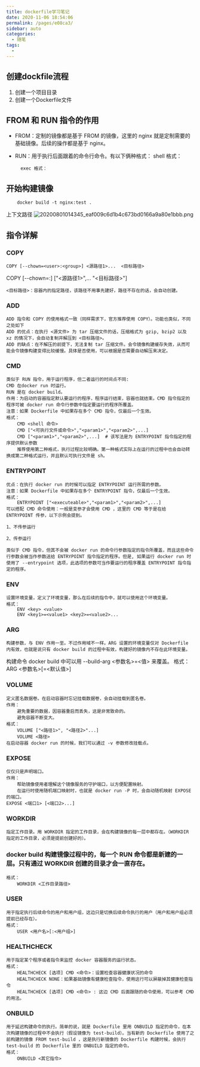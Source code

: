 ```yaml
---
title: dockerfile学习笔记
date: 2020-11-06 18:54:06
permalink: /pages/e08ca3/
sidebar: auto
categories: 
  - 随笔
tags: 
  - 
---
```

## 创建dockfile流程
1. 创建一个项目目录
2. 创建一个Dockerfile文件

## FROM 和 RUN 指令的作用
*  FROM：定制的镜像都是基于 FROM 的镜像，这里的 nginx 就是定制需要的基础镜像。后续的操作都是基于 nginx。
	
* RUN：用于执行后面跟着的命令行命令。有以下俩种格式：
		shell 格式：
			
		exec 格式：
			
## 开始构建镜像
```	
    docker build -t nginx:test .
```    
上下文路径
![20200801014345_eaf009c6d1b4c673bd0166a9a80e1bbb.png](https://images-1255533533.cos.ap-shanghai.myqcloud.com/20200801014345_eaf009c6d1b4c673bd0166a9a80e1bbb.png)					
## 指令详解

### COPY
	COPY [--chown=<user>:<group>] <源路径1>...  <目标路径>
COPY [--chown=<user>:<group>] ["<源路径1>",...  "<目标路径>"]
	
	<目标路径>：容器内的指定路径，该路径不用事先建好，路径不存在的话，会自动创建。
### ADD
	ADD 指令和 COPY 的使用格式一致（同样需求下，官方推荐使用 COPY）。功能也类似，不同之处如下
	ADD 的优点：在执行 <源文件> 为 tar 压缩文件的话，压缩格式为 gzip, bzip2 以及 xz 的情况下，会自动复制并解压到 <目标路径>。
	ADD 的缺点：在不解压的前提下，无法复制 tar 压缩文件。会令镜像构建缓存失效，从而可能会令镜像构建变得比较缓慢。具体是否使用，可以根据是否需要自动解压来决定。
### CMD
	类似于 RUN 指令，用于运行程序，但二者运行的时间点不同:
	CMD 在docker run 时运行。
	RUN 是在 docker build。
	作用：为启动的容器指定默认要运行的程序，程序运行结束，容器也就结束。CMD 指令指定的程序可被 docker run 命令行参数中指定要运行的程序所覆盖。
	注意：如果 Dockerfile 中如果存在多个 CMD 指令，仅最后一个生效。
	格式：
		CMD <shell 命令> 
		CMD ["<可执行文件或命令>","<param1>","<param2>",...] 
		CMD ["<param1>","<param2>",...]  # 该写法是为 ENTRYPOINT 指令指定的程序提供默认参数
		推荐使用第二种格式，执行过程比较明确。第一种格式实际上在运行的过程中也会自动转换成第二种格式运行，并且默认可执行文件是 sh。
### ENTRYPOINT
	优点：在执行 docker run 的时候可以指定 ENTRYPOINT 运行所需的参数。
	注意：如果 Dockerfile 中如果存在多个 ENTRYPOINT 指令，仅最后一个生效。
	格式：
		ENTRYPOINT ["<executeable>","<param1>","<param2>",...]
	可以搭配 CMD 命令使用：一般是变参才会使用 CMD ，这里的 CMD 等于是在给 ENTRYPOINT 传参，以下示例会提到。
	
	1、不传参运行
		
	2、传参运行
		
	类似于 CMD 指令，但其不会被 docker run 的命令行参数指定的指令所覆盖，而且这些命令行参数会被当作参数送给 ENTRYPOINT 指令指定的程序。但是, 如果运行 docker run 时使用了 --entrypoint 选项，此选项的参数可当作要运行的程序覆盖 ENTRYPOINT 指令指定的程序。
### ENV
	设置环境变量，定义了环境变量，那么在后续的指令中，就可以使用这个环境变量。
	格式：
		ENV <key> <value>
		ENV <key1>=<value1> <key2>=<value2>...
		
### ARG
	构建参数，与 ENV 作用一至。不过作用域不一样。ARG 设置的环境变量仅对 Dockerfile 内有效，也就是说只有 docker build 的过程中有效，构建好的镜像内不存在此环境变量。

构建命令 docker build 中可以用 --build-arg <参数名>=<值> 来覆盖。
	格式：
		ARG <参数名>[=<默认值>]
### VOLUME
	定义匿名数据卷。在启动容器时忘记挂载数据卷，会自动挂载到匿名卷。
	作用：
		避免重要的数据，因容器重启而丢失，这是非常致命的。
		避免容器不断变大。
	格式：
		VOLUME ["<路径1>", "<路径2>"...]
		VOLUME <路径>
	在启动容器 docker run 的时候，我们可以通过 -v 参数修改挂载点。
### EXPOSE
	仅仅只是声明端口。
	作用：
		帮助镜像使用者理解这个镜像服务的守护端口，以方便配置映射。
		在运行时使用随机端口映射时，也就是 docker run -P 时，会自动随机映射 EXPOSE 的端口。
	EXPOSE <端口1> [<端口2>...]
### WORKDIR
	指定工作目录。用 WORKDIR 指定的工作目录，会在构建镜像的每一层中都存在。（WORKDIR 指定的工作目录，必须是提前创建好的）。

### docker build 构建镜像过程中的，每一个 RUN 命令都是新建的一层。只有通过 WORKDIR 创建的目录才会一直存在。
	格式：
		WORKDIR <工作目录路径>
### USER
	用于指定执行后续命令的用户和用户组，这边只是切换后续命令执行的用户（用户和用户组必须提前已经存在）。
	格式：
		USER <用户名>[:<用户组>]
### HEALTHCHECK
	用于指定某个程序或者指令来监控 docker 容器服务的运行状态。
	格式：
		HEALTHCHECK [选项] CMD <命令>：设置检查容器健康状况的命令
		HEALTHCHECK NONE：如果基础镜像有健康检查指令，使用这行可以屏蔽掉其健康检查指令
		HEALTHCHECK [选项] CMD <命令> : 这边 CMD 后面跟随的命令使用，可以参考 CMD 的用法。
### ONBUILD
	用于延迟构建命令的执行。简单的说，就是 Dockerfile 里用 ONBUILD 指定的命令，在本次构建镜像的过程中不会执行（假设镜像为 test-build）。当有新的 Dockerfile 使用了之前构建的镜像 FROM test-build ，这是执行新镜像的 Dockerfile 构建时候，会执行 test-build 的 Dockerfile 里的 ONBUILD 指定的命令。
	格式：
		ONBUILD <其它指令>